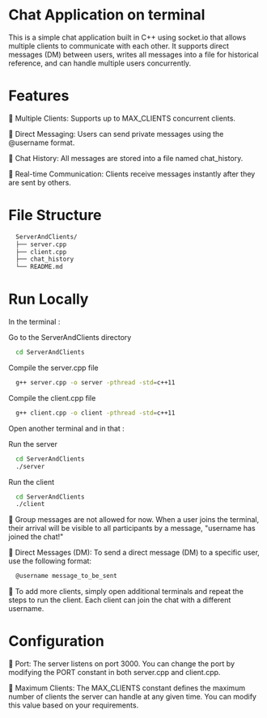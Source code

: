 
# Chat Application on terminal

This is a simple chat application built in C++ using socket.io that allows multiple clients to communicate with each other. It supports direct messages (DM) between users, writes all messages into a file for historical reference, and can handle multiple users concurrently.


# Features

🔹 Multiple Clients: Supports up to MAX_CLIENTS concurrent clients.

🔹 Direct Messaging: Users can send private messages using the @username format.

🔹 Chat History: All messages are stored into a file named chat_history.

🔹 Real-time Communication: Clients receive messages instantly after they are sent by others.
# File Structure

```bash
  ServerAndClients/
  ├── server.cpp          
  ├── client.cpp           
  ├── chat_history         
  └── README.md            
```
# Run Locally
In the terminal :

Go to the ServerAndClients directory 

```bash
  cd ServerAndClients
```

Compile the server.cpp file

```bash
  g++ server.cpp -o server -pthread -std=c++11
```

Compile the client.cpp file

```bash
  g++ client.cpp -o client -pthread -std=c++11
```

Open another terminal and in that :

Run the server

```bash
  cd ServerAndClients
  ./server
```

Run the client

```bash
  cd ServerAndClients
  ./client
```

🔹 Group messages are not allowed for now. When a user joins the terminal, their arrival will be visible to all participants by a message, "username has joined the chat!"

🔹 Direct Messages (DM): To send a direct message (DM) to a specific user, use the following format:
```bash
  @username message_to_be_sent
```
🔹 To add more clients, simply open additional terminals and repeat the steps to run the client. Each client can join the chat with a different username.




# Configuration

🔹 Port: The server listens on port 3000. You can change the port by modifying the PORT constant in both server.cpp and client.cpp.

🔹 Maximum Clients: The MAX_CLIENTS constant defines the maximum number of clients the server can handle at any given time. You can modify this value based on your requirements.
